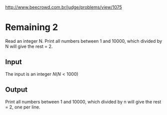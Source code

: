http://www.beecrowd.com.br/judge/problems/view/1075

# Remaining 2

Read an integer N. Print all numbers between 1 and 10000,
which divided by N will give the rest = 2.

## Input

The input is an integer $N (N \lt 1000)$

## Output

Print all numbers between 1 and 10000, which divided by n
will give the rest = 2, one per line.

